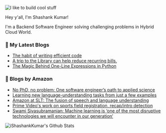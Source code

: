 ![I like to build cool stuff](https://res.cloudinary.com/dt8g3rhcy/image/upload/v1595929574/i_like_to_build_cool_shit._1_nzbwjh.png)

Hey y'all, I'm Shashank Kumar! 

I'm a Backend Software Engineer solving challenging problems in Hybrid Cloud World.

### 📕 My Latest Blogs
<!-- BLOG-POST-LIST:START -->
- [The habit of writing efficient code](https://medium.com/@ishashankkumar/the-habit-of-writing-efficient-code-153b05f04269?source=rss-d24dda280d5f------2)
- [A trip to the Library can help reduce recurring bills.](https://medium.com/swlh/a-trip-to-the-library-can-help-reduce-recurring-bills-23bca495cdf5?source=rss-d24dda280d5f------2)
- [The Magic Behind One-Line Expressions in Python](https://medium.com/swlh/the-magic-behind-one-line-expressions-in-python-816c10180c5c?source=rss-d24dda280d5f------2)
<!-- BLOG-POST-LIST:END -->

### 📕 Blogs by Amazon
<!-- AMAZON-BLOG-POST-LIST:START -->
- [No PhD, no problem: One software engineer’s path to applied science](https://www.amazon.science/working-at-amazon/no-phd-no-problem-one-software-engineers-path-to-applied-science)
- [Learning new language-understanding tasks from just a few examples](https://www.amazon.science/blog/learning-new-language-understanding-tasks-from-just-a-few-examples)
- [Amazon at SLT: The fusion of speech and language understanding](https://www.amazon.science/blog/amazon-at-slt-the-fusion-of-speech-and-language-understanding)
- [Prime Video's work on sports field registration, recap/intro detection](https://www.amazon.science/blog/prime-videos-work-on-sports-field-registration-recap-intro-detection)
- [Swami Sivasubramanian: Machine learning is ‘one of the most disruptive technologies we will encounter in our generation’](https://www.amazon.science/latest-news/swami-sivasubramanian-machine-learning-is-one-of-the-most-disruptive-technologies-we-will-encounter-in-our-generation)
<!-- AMAZON-BLOG-POST-LIST:END -->



<img align="center" alt="iShashankKumar's Github Stats" src="https://github-readme-stats.vercel.app/api?username=ishashankkumar&show_icons=true&hide_border=true" />
